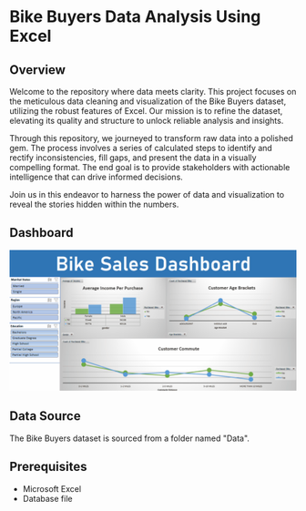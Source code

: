 # Bike Buyers Data Analysis Using Excel

## Overview
Welcome to the repository where data meets clarity. This project focuses on the meticulous data cleaning and visualization of the Bike Buyers dataset, utilizing the robust features of Excel. Our mission is to refine the dataset, elevating its quality and structure to unlock reliable analysis and insights.

Through this repository, we journeyed to transform raw data into a polished gem. The process involves a series of calculated steps to identify and rectify inconsistencies, fill gaps, and present the data in a visually compelling format. The end goal is to provide stakeholders with actionable intelligence that can drive informed decisions.

Join us in this endeavor to harness the power of data and visualization to reveal the stories hidden within the numbers.

## Dashboard
![Dashboard](https://github.com/AL-SayedHamdy/Bike-Buyers-Data-Analysis-Using-Excel/blob/main/Pics/Dashboard.gif)


## Data Source
The Bike Buyers dataset is sourced from a folder named "Data".

## Prerequisites
- Microsoft Excel
- Database file
